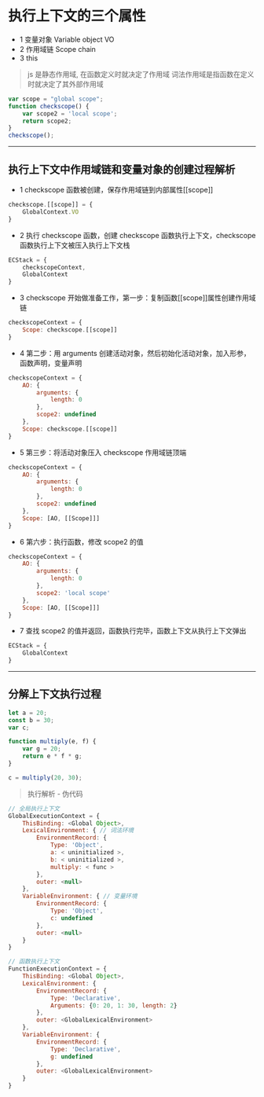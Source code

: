 # 执行上下文的三个属性

+ 1 变量对象 Variable object VO
+ 2 作用域链 Scope chain
+ 3 this

> js 是静态作用域, 在函数定义时就决定了作用域
> 词法作用域是指函数在定义时就决定了其外部作用域

```javascript
var scope = "global scope";
function checkscope() {
    var scope2 = 'local scope';
    return scope2;
}
checkscope();
```

---

## 执行上下文中作用域链和变量对象的创建过程解析

+ 1 checkscope 函数被创建，保存作用域链到内部属性\[[scope]]

```javascript
checkscope.[[scope]] = {
    GlobalContext.VO
}
```

+ 2 执行 checkscope 函数，创建 checkscope 函数执行上下文，checkscope 函数执行上下文被压入执行上下文栈

```javascript
ECStack = {
    checkscopeContext,
    GlobalContext
}
```

+ 3 checkscope 开始做准备工作，第一步：复制函数\[[scope]]属性创建作用域链

```javascript
checkscopeContext = {
    Scope: checkscope.[[scope]]
}
```

+ 4 第二步：用 arguments 创建活动对象，然后初始化活动对象，加入形参，函数声明，变量声明

```javascript
checkscopeContext = {
    AO: {
        arguments: {
            length: 0
        },
        scope2: undefined
    },
    Scope: checkscope.[[scope]]
}
```

+ 5 第三步：将活动对象压入 checkscope 作用域链顶端

```javascript
checkscopeContext = {
    AO: {
        arguments: {
            length: 0
        },
        scope2: undefined
    },
    Scope: [AO, [[Scope]]]
}
```

+ 6 第六步：执行函数，修改 scope2 的值

```javascript
checkscopeContext = {
    AO: {
        arguments: {
            length: 0
        },
        scope2: 'local scope'
    },
    Scope: [AO, [[Scope]]]
}
```

+ 7 查找 scope2 的值并返回，函数执行完毕，函数上下文从执行上下文弹出

```javascript
ECStack = {
    GlobalContext
}
```

---

## 分解上下文执行过程

```javascript
let a = 20;
const b = 30;
var c;

function multiply(e, f) {
    var g = 20;
    return e * f * g;
}

c = multiply(20, 30);
```

> 执行解析 - 伪代码

``` javascript
// 全局执行上下文
GlobalExecutionContext = {
    ThisBinding: <Global Object>,
    LexicalEnvironment: { // 词法环境
        EnvironmentRecord: {
            Type: 'Object',
            a: < uninitialized >,
            b: < uninitialized >,
            multiply: < func >
        },
        outer: <null>
    },
    VariableEnvironment: { // 变量环境
        EnvironmentRecord: {
            Type: 'Object',
            c: undefined
        },
        outer: <null>
    }
}
```

```javascript
// 函数执行上下文
FunctionExecutionContext = {
    ThisBinding: <Global Object>,
    LexicalEnvironment: {
        EnvironmentRecord: {
            Type: 'Declarative',
            Arguments: {0: 20, 1: 30, length: 2}
        },
        outer: <GlobalLexicalEnvironment>
    },
    VariableEnvironment: {
        EnvironmentRecord: {
            Type: 'Declarative',
            g: undefined
        },
        outer: <GlobalLexicalEnvironment>
    }
}
```
